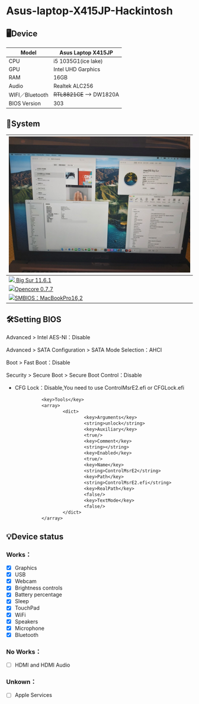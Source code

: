 # Asus-laptop-X415JP-Hackintosh

## 🖥️Device
| Model | Asus Laptop X415JP |
|------------|-------------------------------|
| CPU | i5 1035G1(ice lake) |
| GPU | Intel UHD Garphics |
| RAM | 16GB |
| Audio | Realtek ALC256 |
| WIFI／Bluetooth | ~~RTL8821CE~~ --> DW1820A |
| BIOS Version | 303 |

## 📀System

| ![alt text](Hackintosh-X415JP.jpg) |
|------------|
| <a href="https://support.apple.com/zh-tw/HT211896"><img src="https://is4-ssl.mzstatic.com/image/thumb/Purple124/v4/09/59/3d/09593d0e-188a-77eb-4c38-ca40bedd5cff/ProductPageIcon.png/460x0w.webp" height="32px"/> Big Sur 11.6.1 |
| <a href="https://github.com/acidanthera/OpenCorePkg/releases/tag/0.7.7"><img src="https://raw.githubusercontent.com/acidanthera/OpenCorePkg/master/Docs/Logos/LogoApprox.svg" height="34px"/>Opencore 0.7.7 |
| <a href="https://dortania.github.io/OpenCore-Install-Guide/extras/smbios-support.html#how-to-decide"><img src="https://aux.iconspalace.com/uploads/imac-icon-256.png" height="30px"/>SMBIOS：MacBookPro16,2 | 

## 🛠️Setting BIOS
Advanced > Intel AES-NI：Disable

Advanced > SATA Configuration > SATA Mode Selection：AHCI

Boot > Fast Boot：Disable

Security > Secure Boot > Secure Boot Control：Disable

- CFG Lock：Disable,You need to use ControlMsrE2.efi or CFGLock.efi

                <key>Tools</key>
                <array>
                        <dict>
                                <key>Arguments</key>
                                <string>unlock</string>
                                <key>Auxiliary</key>
                                <true/>
                                <key>Comment</key>
                                <string></string>
                                <key>Enabled</key>
                                <true/>
                                <key>Name</key>
                                <string>ControlMsrE2</string>
                                <key>Path</key>
                                <string>ControlMsrE2.efi</string>
                                <key>RealPath</key>
                                <false/>
                                <key>TextMode</key>
                                <false/>
                        </dict>
                </array>
## 💡Device status
### Works：
- [x] Graphics
- [x] USB
- [x] Webcam
- [x] Brightness controls
- [x] Battery percentage
- [x] Sleep
- [x] TouchPad
- [x] WiFi
- [x] Speakers
- [x] Microphone
- [x] Bluetooth
### No Works：
- [ ] HDMI and HDMI Audio
### Unkown：
- [ ] Apple Services
